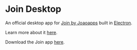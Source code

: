 # Join Desktop
An official desktop app for [Join by Joaoapps](https://joaoapps.com/join/) built in [Electron](https://www.electronjs.org/).

Learn more about it [here](https://joaoapps.com/join/desktop/).

Download the Join app [here](https://play.google.com/store/apps/details?id=com.joaomgcd.join).
